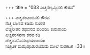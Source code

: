+++
title = "033 ಎಚ್ಚನೆಣ್ಟಮ್ಬಿನಲಿ ಕೌರವ"

+++
ಎಚ್ಚನೆಂಟಂಬಿನಲಿ ಕೌರವ  
ನೆಚ್ಚ ಬಾಣವ ಕಡಿದು ನೂರರ  
ಲೆಚ್ಚನೀತನ ರಥವನದ ಪರಿಹರಿಸಿ ಕುರುರಾಯ  
ಎಚ್ಚನರಸನನಾ ಶರವ ಕಡಿ  
ದೆಚ್ಚನವನಿಪನುಭಯರಾಯರ  
ನಿಚ್ಚಟಕೆ ಮಝಪೂತುರೆಂದುದು ಮೇಲೆ ಸುರಕಟಕ       ॥33॥